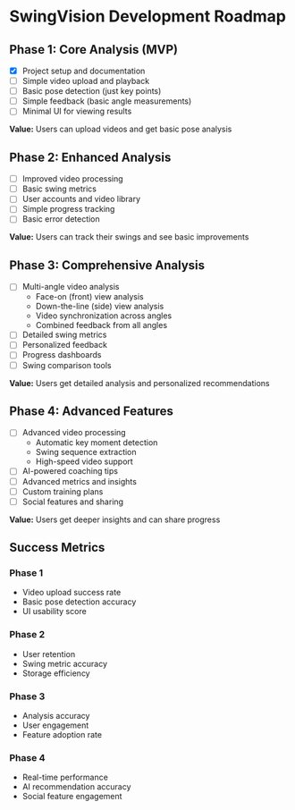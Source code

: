 # SwingVision Development Roadmap

## Phase 1: Core Analysis (MVP)
- [x] Project setup and documentation
- [ ] Simple video upload and playback
- [ ] Basic pose detection (just key points)
- [ ] Simple feedback (basic angle measurements)
- [ ] Minimal UI for viewing results

**Value:** Users can upload videos and get basic pose analysis

## Phase 2: Enhanced Analysis
- [ ] Improved video processing
- [ ] Basic swing metrics
- [ ] User accounts and video library
- [ ] Simple progress tracking
- [ ] Basic error detection

**Value:** Users can track their swings and see basic improvements

## Phase 3: Comprehensive Analysis
- [ ] Multi-angle video analysis
    - Face-on (front) view analysis
    - Down-the-line (side) view analysis
    - Video synchronization across angles
    - Combined feedback from all angles
- [ ] Detailed swing metrics
- [ ] Personalized feedback
- [ ] Progress dashboards
- [ ] Swing comparison tools

**Value:** Users get detailed analysis and personalized recommendations

## Phase 4: Advanced Features
- [ ] Advanced video processing
    - Automatic key moment detection
    - Swing sequence extraction
    - High-speed video support
- [ ] AI-powered coaching tips
- [ ] Advanced metrics and insights
- [ ] Custom training plans
- [ ] Social features and sharing

**Value:** Users get deeper insights and can share progress

## Success Metrics
### Phase 1
- Video upload success rate
- Basic pose detection accuracy
- UI usability score

### Phase 2
- User retention
- Swing metric accuracy
- Storage efficiency

### Phase 3
- Analysis accuracy
- User engagement
- Feature adoption rate

### Phase 4
- Real-time performance
- AI recommendation accuracy
- Social feature engagement

